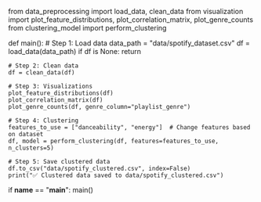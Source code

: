 from data_preprocessing import load_data, clean_data
from visualization import plot_feature_distributions, plot_correlation_matrix, plot_genre_counts
from clustering_model import perform_clustering

def main():
    # Step 1: Load data
    data_path = "data/spotify_dataset.csv"
    df = load_data(data_path)
    if df is None:
        return

    # Step 2: Clean data
    df = clean_data(df)

    # Step 3: Visualizations
    plot_feature_distributions(df)
    plot_correlation_matrix(df)
    plot_genre_counts(df, genre_column="playlist_genre")

    # Step 4: Clustering
    features_to_use = ["danceability", "energy"]  # Change features based on dataset
    df, model = perform_clustering(df, features=features_to_use, n_clusters=5)

    # Step 5: Save clustered data
    df.to_csv("data/spotify_clustered.csv", index=False)
    print("✅ Clustered data saved to data/spotify_clustered.csv")

if __name__ == "__main__":
    main()

